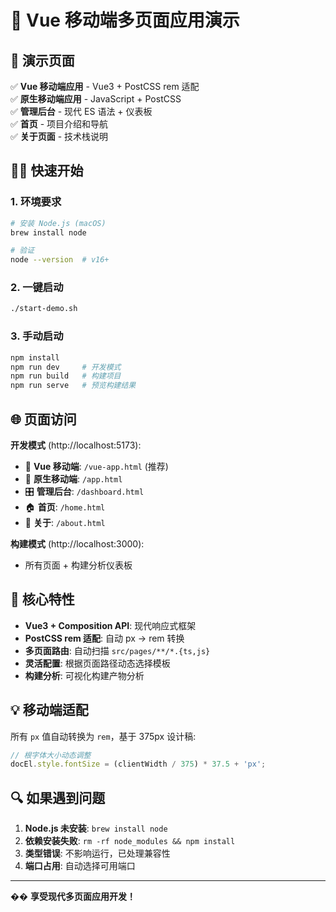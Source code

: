 # 🚀 Vue 移动端多页面应用演示

## 📱 演示页面

✅ **Vue 移动端应用** - Vue3 + PostCSS rem 适配  
✅ **原生移动端应用** - JavaScript + PostCSS  
✅ **管理后台** - 现代 ES 语法 + 仪表板  
✅ **首页** - 项目介绍和导航  
✅ **关于页面** - 技术栈说明

## 🏃‍♂️ 快速开始

### 1. 环境要求

```bash
# 安装 Node.js (macOS)
brew install node

# 验证
node --version  # v16+
```

### 2. 一键启动

```bash
./start-demo.sh
```

### 3. 手动启动

```bash
npm install
npm run dev     # 开发模式
npm run build   # 构建项目
npm run serve   # 预览构建结果
```

## 🌐 页面访问

**开发模式** (http://localhost:5173):

- 🌟 **Vue 移动端**: `/vue-app.html` (推荐)
- 📱 **原生移动端**: `/app.html`
- 🎛️ **管理后台**: `/dashboard.html`
- 🏠 **首页**: `/home.html`
- 📖 **关于**: `/about.html`

**构建模式** (http://localhost:3000):

- 所有页面 + 构建分析仪表板

## 🎯 核心特性

- **Vue3 + Composition API**: 现代响应式框架
- **PostCSS rem 适配**: 自动 px → rem 转换
- **多页面路由**: 自动扫描 `src/pages/**/*.{ts,js}`
- **灵活配置**: 根据页面路径动态选择模板
- **构建分析**: 可视化构建产物分析

## 💡 移动端适配

所有 `px` 值自动转换为 `rem`，基于 375px 设计稿:

```javascript
// 根字体大小动态调整
docEl.style.fontSize = (clientWidth / 375) * 37.5 + 'px';
```

## 🔍 如果遇到问题

1. **Node.js 未安装**: `brew install node`
2. **依赖安装失败**: `rm -rf node_modules && npm install`
3. **类型错误**: 不影响运行，已处理兼容性
4. **端口占用**: 自动选择可用端口

---

�� **享受现代多页面应用开发！**
